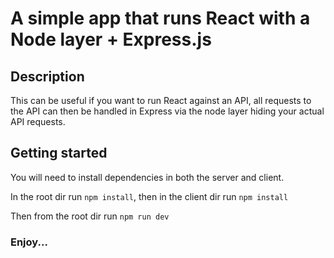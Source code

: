 # A simple app that runs React with a Node layer + Express.js

## Description
This can be useful if you want to run React against an API, all requests to the API can then be handled in Express via the node layer hiding your actual API requests.

## Getting started
You will need to install dependencies in both the server and client.

In the root dir run `npm install`, then in the client dir run `npm install`

Then from the root dir run `npm run dev`

### Enjoy...


